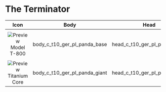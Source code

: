 # The Terminator

| Icon | Body | Head | Arms
| :--: | :--: | :--: | :--:
| | | | | 
| ![Preview](https://stockpile.detonated.com/static/bundle_images/resized/bo6fc4353b16543164310b8c329b754a0aa91a23bc1147321ab44f34dd8966a2341_large.webp) <br>Model T-800 | body_c_t10_ger_pl_panda_base  | head_c_t10_ger_pl_panda_base | vm_c_t10_ger_pl_panda_base | 
| | | | | 
| ![Preview](https://stockpile.detonated.com/static/bundle_images/resized/bo6f41ec0c270252b798ee900c291f4b67103223ab0584776a0b0601ae90852b433_large.webp) <br>Titanium Core | body_c_t10_ger_pl_panda_giant  | head_c_t10_ger_pl_panda_giant | vm_c_t10_ger_pl_panda_giant | 
